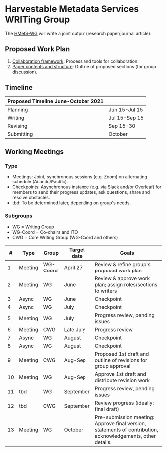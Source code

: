# Harvestable Metadata Services WRITing Group

The [HMetS-WG](https://www.worlddatasystem.org/community/working-groups/harvestable-metadata-service) will write a joint output (research paper/journal article). 

## Proposed Work Plan

1. [Collaboration framework](https://wdsito.sharepoint.com/:w:/s/WDS-ITO/HMetS/EaJbV31jr45NjDMK7LMM88EBAlZW74uCeYF5QXeCJxiy4Q?e=eMXwCd): Process and tools for collaboration.
1. [Paper contents and structure](https://wdsito.sharepoint.com/:w:/s/WDS-ITO/HMetS/EbADsn_EY7dPjw2wWAk7f1kBeKNlDpNG5ljY1VaGhbnGDA?e=e8rKNa): Outline of proposed sections (for group discussion).
  
## Timeline
|Proposed Timeline June-October 2021|  |
|------------------------------------- |----------------|
|Planning|Jun 15-Jul 15|
|Writing|Jul 15-Sep 15|
|Revising|Sep 15-30|
|Submitting|October|

## Working Meetings
### Type
- Meetings: Joint, synchronous sessions (e.g. Zoom) on alternating schedule (Atlantic/Pacific). 
- Checkpoints: Asynchronous instance (e.g. via Slack and/or Overleaf) for members to send their progress updates, ask questions, share and resolve obstacles.
- tbd: To be determined later, depending on group's needs.

### Subgroups
- WG = Writing Group
- WG-Coord = Co-chairs and ITO
- CWG = Core Writing Group (WG-Coord and others)

|#|Type|Group|Target date|Goals|
|---|---|---|---|---|
|1|Meeting|WG-Coord|April 27|Review & refine group's proposed work plan|
|2|Meeting|WG|June|Review & approve work plan; assign roles/sections to writers|
|3|Async|WG|June|Checkpoint|
|4|Async|WG|July|Checkpoint|
|5|Meeting|WG|July|Progress review, pending issues|
|6|Meeting|CWG|Late July|Progress review|
|7|Async|WG|August|Checkpoint|
|8|Async|WG|August|Checkpoint|
|9|Meeting|CWG|Aug-Sep|Proposed 1st draft and outline of revisions for group approval|
|10|Meeting|WG|Aug-Sep|Approve 1st draft and distribute revision work|
|11|tbd|WG|September|Progress review, pending issues|
|12|tbd|CWG|September|Review progress (ideally: final draft)|
|13|Meeting|WG|October|Pre-submission meeting: Approve final version, statements of contribution, acknowledgements, other details.|
